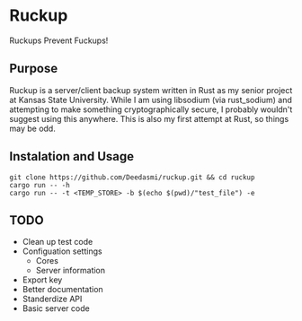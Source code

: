 # Ruckup

Ruckups Prevent Fuckups!

## Purpose

Ruckup is a server/client backup system written in Rust as my senior project at Kansas State University. While I am using libsodium (via rust_sodium) and attempting to make something cryptographically secure, I probably wouldn't suggest using this anywhere. This is also my first attempt at Rust, so things may be odd.

## Instalation and Usage

``` 
git clone https://github.com/Deedasmi/ruckup.git && cd ruckup
cargo run -- -h
cargo run -- -t <TEMP_STORE> -b $(echo $(pwd)/"test_file") -e
```

## TODO

* Clean up test code
* Configuation settings
  * Cores
  * Server information
* Export key
* Better documentation
* Standerdize API
* Basic server code